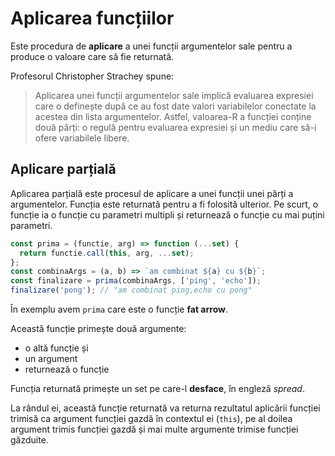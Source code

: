 # Aplicarea funcțiilor

Este procedura de **aplicare** a unei funcții argumentelor sale pentru a produce o valoare care să fie returnată.

Profesorul Christopher Strachey spune:

> Aplicarea unei funcții argumentelor sale implică evaluarea expresiei care o definește după ce au fost date valori variabilelor conectate la acestea din lista argumentelor.
Astfel, valoarea-R a funcției conține două părți: o regulă pentru evaluarea expresiei și un mediu care să-i ofere variabilele libere.

## Aplicare parțială

Aplicarea parțială este procesul de aplicare a unei funcții unei părți a argumentelor. Funcția este returnată pentru a fi folosită ulterior. Pe scurt, o funcție ia o funcție cu parametri multipli și returnează o funcție cu mai puțini parametri.

```javascript
const prima = (functie, arg) => function (...set) {
  return functie.call(this, arg, ...set);
};
const combinaArgs = (a, b) => `am combinat ${a} cu ${b}`;
const finalizare = prima(combinaArgs, ['ping', 'echo']);
finalizare('pong'); // "am combinat ping,echo cu pong"
```

În exemplu avem `prima` care este o funcție **fat arrow**.

Această funcție primește două argumente:

-   o altă funcție și
-   un argument
-   returnează o funcție

Funcția returnată primește un set pe care-l **desface**, în engleză *spread*.

La rândul ei, această funcție returnată va returna rezultatul aplicării funcției trimisă ca argument funcției gazdă în contextul ei (`this`), pe al doilea argument trimis funcției gazdă și mai multe argumente trimise funcției găzduite.
